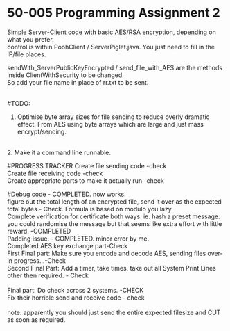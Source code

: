 # 50-005 Programming Assignment 2
Simple Server-Client code with basic AES/RSA encryption, depending on what you prefer.<br>
control is within PoohClient / ServerPiglet.java. You just need to fill in the IP/file places.<br>


sendWith_ServerPublicKeyEncrypted / send_file_with_AES  are the methods inside ClientWithSecurity to be changed.<br>
So add your file name in place of rr.txt to be sent.<br>
<br>

#TODO:
<br>
1. Optimise byte array sizes for file sending to reduce overly dramatic effect. From AES using byte arrays which are large and just mass encrypt/sending.
<br>
2. Make it a command line runnable.




#PROGRESS TRACKER
Create file sending code -check <br>
Create file receiving code -check <br>
Create appropriate parts to make it actually run -check <br>

#Debug code - COMPLETED.  now works. 
<br>figure out the total length of an encrypted file, send it over as the expected total bytes.- Check. Formula is based on modulo you lazy.<br>
Complete verification for certificate both ways. ie. hash a preset message. you could randomise the message but that seems like extra effort with little reward. -COMPLETED<br>
Padding issue. - COMPLETED. minor error by me.<br>
Completed AES key exchange part-Check <br>
First Final part: Make sure you encode and decode AES, sending files over- in progress...-Check<br>
Second Final Part: Add a timer, take times, take out all System Print Lines other then required. - Check<br>    
Final part: Do check across 2 systems. -CHECK <br>
Fix their horrible send and receive code - check<br>
<br>note: apparently you should just send the entire expected filesize and CUT as soon as required.<br>